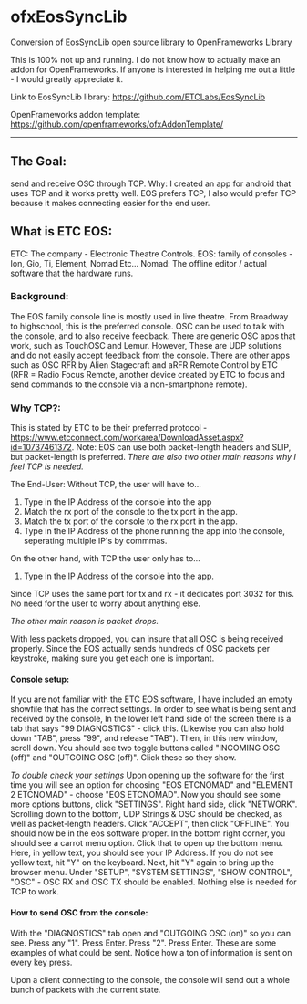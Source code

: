 # ofxEosSyncLib
Conversion of EosSyncLib open source library to OpenFrameworks Library

This is 100% not up and running. I do not know how to actually make an addon for OpenFrameworks. If anyone is interested in helping me out a little - I would greatly appreciate it.

Link to EosSyncLib library: https://github.com/ETCLabs/EosSyncLib

OpenFrameworks addon template: https://github.com/openframeworks/ofxAddonTemplate/

----

## The Goal: 
send and receive OSC through TCP. Why: I created an app for android that uses TCP and it works pretty well. EOS prefers TCP, I also would prefer TCP because it makes connecting easier for the end user.

## What is ETC EOS: 
ETC: The company - Electronic Theatre Controls. 
EOS: family of consoles - Ion, Gio, Ti, Element, Nomad Etc...
Nomad: The offline editor / actual software that the hardware runs.

### Background:
The EOS family console line is mostly used in live theatre. From Broadway to highschool, this is the preferred console. OSC can be used to talk with the console, and to also receive feedback. There are generic OSC apps that work, such as TouchOSC and Lemur. However, These are UDP solutions and do not easily accept feedback from the console. There are other apps such as OSC RFR by Alien Stagecraft and aRFR Remote Control by ETC (RFR = Radio Focus Remote, another device created by ETC to focus and send commands to the console via a non-smartphone remote).

### Why TCP?:
This is stated by ETC to be their preferred protocol - https://www.etcconnect.com/workarea/DownloadAsset.aspx?id=10737461372.
Note: EOS can use both packet-length headers and SLIP, but packet-length is preferred.
*There are also two other main reasons why I feel TCP is needed.*

The End-User: Without TCP, the user will have to...
1. Type in the IP Address of the console into the app
2. Match the rx port of the console to the tx port in the app.
3. Match the tx port of the console to the rx port in the app.
4. Type in the IP Address of the phone running the app into the console, seperating multiple IP's by commmas.

On the other hand, with TCP the user only has to...
1. Type in the IP Address of the console into the app.

Since TCP uses the same port for tx and rx - it dedicates port 3032 for this. No need for the user to worry about anything else.


*The other main reason is packet drops.*

With less packets dropped, you can insure that all OSC is being received properly. Since the EOS actually sends hundreds of OSC packets per keystroke, making sure you get each one is important.

#### Console setup:
If you are not familiar with the ETC EOS software, I have included an empty showfile that has the correct settings. In order to see what is being sent and received by the console, In the lower left hand side of the screen there is a tab that says "99 DIAGNOSTICS" - click this. (Likewise you can also hold down "TAB", press "99", and release "TAB"). Then, in this new window, scroll down. You should see two toggle buttons called "INCOMING OSC (off)" and "OUTGOING OSC (off)". Click these so they show.

*To double check your settings*
Upon opening up the software for the first time you will see an option for choosing "EOS ETCNOMAD" and "ELEMENT 2 ETCNOMAD" - choose "EOS ETCNOMAD". Now you should see some more options buttons, click "SETTINGS". Right hand side, click "NETWORK". Scrolling down to the bottom, UDP Strings & OSC should be checked, as well as packet-length headers. Click "ACCEPT", then click "OFFLINE". You should now be in the eos software proper. In the bottom right corner, you should see a carrot menu option. Click that to open up the bottom menu. Here, in yellow text, you should see your IP Address. If you do not see yellow text, hit "Y" on the keyboard. Next, hit "Y" again to bring up the browser menu. Under "SETUP", "SYSTEM SETTINGS", "SHOW CONTROL", "OSC" - OSC RX and OSC TX should be enabled. Nothing else is needed for TCP to work.


#### How to send OSC from the console:

With the "DIAGNOSTICS" tab open and "OUTGOING OSC (on)" so you can see. Press any "1". Press Enter. Press "2". Press Enter. These are some examples of what could be sent. Notice how a ton of information is sent on every key press.

Upon a client connecting to the console, the console will send out a whole bunch of packets with the current state.
